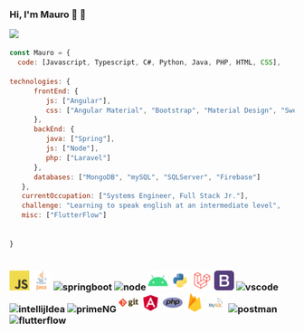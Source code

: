 ### Hi, I'm Mauro  👋 👻
<img src="https://media.giphy.com/media/WUlplcMpOCEmTGBtBW/giphy.gif" width="50"> 


```js
const Mauro = {
  code: [Javascript, Typescript, C#, Python, Java, PHP, HTML, CSS],
 
technologies: {
      frontEnd: {
         js: ["Angular"],
         css: ["Angular Material", "Bootstrap", "Material Design", "SweetAlert2", "PrimeNG"]
      },
      backEnd: {
         java: ["Spring"],
         js: ["Node"],
         php: ["Laravel"]
      },
      databases: ["MongoDB", "mySQL", "SQLServer", "Firebase"]
   },
   currentOccupation: ["Systems Engineer, Full Stack Jr."],
   challenge: "Learning to speak english at an intermediate level",
   misc: ["FlutterFlow"]


}



```

### <img src="https://raw.githubusercontent.com/github/explore/80688e429a7d4ef2fca1e82350fe8e3517d3494d/topics/javascript/javascript.png" alt="Javascript" width="35">  <img src="https://raw.githubusercontent.com/github/explore/80688e429a7d4ef2fca1e82350fe8e3517d3494d/topics/java/java.png" alt="Java" width="35"> <img src="https://pbs.twimg.com/profile_images/1235868806079057921/fTL08u_H_400x400.png" alt="springboot" width="35"> <img src="https://cdn-icons-png.flaticon.com/512/919/919825.png" alt="node" width="35"> <img src="https://raw.githubusercontent.com/github/explore/80688e429a7d4ef2fca1e82350fe8e3517d3494d/topics/android/android.png" alt="Android" width="35"> <img src="https://raw.githubusercontent.com/github/explore/80688e429a7d4ef2fca1e82350fe8e3517d3494d/topics/python/python.png" alt="python" width="35"> <img src="https://raw.githubusercontent.com/github/explore/80688e429a7d4ef2fca1e82350fe8e3517d3494d/topics/laravel/laravel.png" alt="Laravel" width="35">  <img src="https://raw.githubusercontent.com/github/explore/80688e429a7d4ef2fca1e82350fe8e3517d3494d/topics/bootstrap/bootstrap.png" alt="Bootstrap" width="35"> <img src="https://upload.wikimedia.org/wikipedia/commons/thumb/2/2d/Visual_Studio_Code_1.18_icon.svg/1200px-Visual_Studio_Code_1.18_icon.svg.png" alt="vscode" width="35"> <img src="https://upload.wikimedia.org/wikipedia/commons/thumb/9/9c/IntelliJ_IDEA_Icon.svg/1200px-IntelliJ_IDEA_Icon.svg.png" alt="intellijIdea" width="35"> <img src="https://i0.wp.com/www.primefaces.org/wp-content/uploads/2016/10/primeng.png" alt="primeNG" width="35"> <img src="https://raw.githubusercontent.com/github/explore/80688e429a7d4ef2fca1e82350fe8e3517d3494d/topics/git/git.png" alt="Git" width="35"> <img src="https://raw.githubusercontent.com/github/explore/80688e429a7d4ef2fca1e82350fe8e3517d3494d/topics/angular/angular.png" alt="Angular" width="35"> <img src="https://raw.githubusercontent.com/github/explore/80688e429a7d4ef2fca1e82350fe8e3517d3494d/topics/php/php.png" alt="php" width="35">  <img src="https://raw.githubusercontent.com/github/explore/80688e429a7d4ef2fca1e82350fe8e3517d3494d/topics/firebase/firebase.png" alt="firebase" width="35"> <img src="https://raw.githubusercontent.com/github/explore/80688e429a7d4ef2fca1e82350fe8e3517d3494d/topics/mysql/mysql.png" alt="mysql" width="35"> <img src="https://cdn.worldvectorlogo.com/logos/postman.svg" alt="postman" width="35"> <img src="https://app.flutterflow.io/images/ff_logo_small.png" alt="flutterflow" width="35">
<!--
**MauroMorenoY/MauroMorenoY** is a ✨ _special_ ✨ repository because its `README.md` (this file) appears on your GitHub profile.

Here are some ideas to get you started:

- 🔭 I’m currently working on ...
- 🌱 I’m currently learning ...
- 👯 I’m looking to collaborate on ...
- 🤔 I’m looking for help with ...
- 💬 Ask me about ...
- 📫 How to reach me: ...
- 😄 Pronouns: ...
- ⚡ Fun fact: ...
-->
